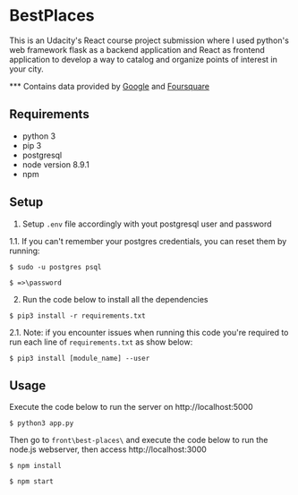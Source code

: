 # BestPlaces
This is an Udacity's React course project submission where I used python's web framework flask as a backend application and React as frontend application to develop a way to catalog and organize points of interest in your city.

*** Contains data provided by [Google](https://google.com) and [Foursquare](https://foursquare.com/)

## Requirements

* python 3
* pip 3
* postgresql
* node version 8.9.1
* npm

## Setup
1. Setup ```.env``` file accordingly with yout postgresql user and password

1.1. If you can't remember your postgres credentials, you can reset them by running:
```
$ sudo -u postgres psql

$ =>\password
```
2. Run the code below to install all the dependencies
```
$ pip3 install -r requirements.txt
```

2.1. Note: if you encounter issues when running this code you're required to run each line of ```requirements.txt``` as show below:
```
$ pip3 install [module_name] --user
```

## Usage
Execute the code below to run the server on http://localhost:5000
```
$ python3 app.py
```
Then go to ```front\best-places\``` and execute the code below to run the node.js webserver, then access http://localhost:3000
```
$ npm install

$ npm start
```
